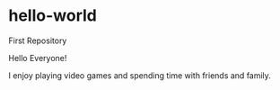 # hello-world
First Repository

Hello Everyone!

I enjoy playing video games and spending time with friends and family.
